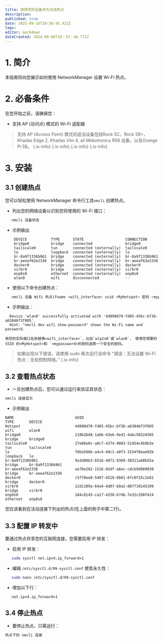 ```yaml
---
title: 使用您的设备作为无线热点
description:
published: true
date: 2025-09-16T10:50:45.422Z
tags:
editor: markdown
dateCreated: 2024-09-08T10：33：46.772Z
---
```


# 1. 简介

本指南将向您展示如何使用 NetworkManager 设置 Wi-Fi 热点。

# 2. 必备条件

在您开始之前，请确保您：

- 支持 AP (访问点) 模式的 Wi-Fi 适配器

> 支持 AP (Access Point) 模式的适当设备包括Rock 5C，Rock 5B+， Khadas Edge 2, Khadas Vim 4, all Mekotronics R58 设备，以及Orange Pi 5B。
> {.is-info}
> {.is-info}
> {.is-info}
> {.is-info}

# 3. 安装

## 3.1 创建热点

您可以轻松使用 NetworkManager 命令行工具`nmcli` 创建热点。

- 列出您的网络设备以识别您将使用的 Wi-Fi 接口：

```bash
   nmcli 设备状态
```

- 示例输出

```
	DEVICE           TYPE      STATE                   CONNECTION      
	bridge0          bridge    connected               bridge0         
	tailscale0       tun       connected (externally)  tailscale0      
	lo               loopback  connected (externally)  lo              
	br-8a9f1336b961  bridge    connected (externally)  br-8a9f1336b961 
	br-aeeaf62e2336  bridge    connected (externally)  br-aeeaf62e2336 
	docker0          bridge    connected (externally)  docker0         
	virbr0           bridge    connected (externally)  virbr0          
	enp8s0           ethernet  connected (externally)  enp8s0          
	wlan0            wifi      disconnected            --   
```

- 使用以下命令创建热点：

```bash
   nmcli 设备 Wifi 热点ifname <wifi_interface> ssid <MyHotspot> 密码 <mypassword>
```

- 示例输出：

```
  Device 'wlan0' successfully activated with '4d090d70-fd85-45bc-bf36-a63846f3f805'. 
  Hint: "nmcli dev wifi show-password" shows the Wi-Fi name and password.
```

```
用您的实际接口名称替换<wifi_interface>`，比如`wlp2s0`或`wlan0`， 使用您想要的 SSID 的<MyHotspot>和 `<mypassword>的密码选择一个安全的密码。
```

> 如果出现以下错误，请使用 sudo 再次运行该命令
> “错误：无法设置 Wi-Fi 热点：无权控制网络。”
> {.is-info}

## 3.2 查看热点状态

- 一旦创建热点后，您可以通过运行来验证其状态：

```bash
nmcli 连接显示
```

- 示例输出

```
NAME                            UUID                                  TYPE       DEVICE          
Hotspot                         4d090d70-fd85-45bc-bf36-a63846f3f805  wifi       wlan0           
bridge0                         210b2bd8-1a6b-43e6-9ed1-4abc50324505  bridge     bridge0         
tailscale0                      27e86e0c-a8c7-4374-9083-51454c4b8b3e  tun        tailscale0      
lo                              f6ba586b-a4c4-49c1-a0f3-3154f8eae92b  loopback   lo              
br-8a9f1336b961                 9a3d08b3-6516-4071-9369-30311a48b55a  bridge     br-8a9f1336b961 
br-aeeaf62e2336                 ee78e282-1516-45df-a6ec-cdcb9d989030  bridge     br-aeeaf62e2336 
docker0                         c5f70ee8-5407-4510-8b61-6fc0f15c2e81  bridge     docker0         
virbr0                          12d1109a-64a4-4d07-b0a2-887f10145109  bridge     virbr0          
enp8s0                          184c8145-ca17-4258-b7db-7e32c298f424  ethernet   enp8s0
```

您应该看到在活动连接下列出的热点(在上面的例子中第二行)。

## 3.3 配置 IP 转发中

要通过热点共享您的互联网连接，您需要启用 IP 转发：

- 启用 IP 转发：

```bash
   sudo sysctl net.ipv4.ip_forward=1
```

- 编辑 `/etc/sysctl.d/99-sysctl.conf` 使其永久性：

```bash
   sudo nano /etc/sysctl.d/99-sysctl.conf
```

- 增加以下行：

```
   net.ipv4.ip_forward=1
```

## 3.4 停止热点

- 要停止热点，只需运行：

```bash
热点下的 nmcli 连接
```
